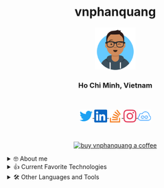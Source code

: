 <h1 align="center">vnphanquang</h1>

<p align="center">
  <img src="./icons/avataaars.svg" alt="vnphanquang" height="100"/>
</p>

<h3 align="center">Ho Chi Minh, Vietnam</h3>

<br />

<!-- icon: https://simpleicons.org/?q=angular -->

<p align="center">
  <a href="https://twitter.com/vnphanquang" target="blank">
    <img
      align="center"
      src="./icons/socials/twitter.svg" alt="vnphanquang"
      height="30"
    />
  </a>
  <a href="https://linkedin.com/in/vnphanquang" target="blank">
    <img
      align="center"
      src="./icons/socials/linkedin.svg"
      alt="vnphanquang"
      height="30"
    />
  </a>
  <a href="https://stackoverflow.com/users/9943094" target="blank">
    <img
      align="center"
      src="./icons/socials/stackoverflow.svg"
      alt="stackoverflow vnphanquang"
      height="30"
    />
  </a>
  <a href="https://instagram.com/vnphanquang" target="blank">
    <img
      align="center"
      src="./icons/socials/instagram.svg"
      alt="vnphanquang instagram"
      height="30"
    />
  </a>
  <a href="https://jsfiddle.net/user/vnphanquang" target="blank">
    <img
      align="center"
      src="./icons/socials/jsfiddle.svg"
      alt="vnphanquang jsfiddle"
      height="30"
    />
  </a>
</p>

<br />

<p align="center">
  <a href="https://www.buymeacoffee.com/vnphanquang">
    <img
      src="https://cdn.buymeacoffee.com/buttons/v2/default-yellow.png"
      height="50"
      width="210"
      alt="buy vnphanquang a coffee"
    />
  </a>
</p>

<details>
  <summary>🤓 About me</summary>

  <br />

  My name is Quang Phan. I am a learner and a developer. This is where I dedicate my energy to the open source community.

  You are probably bored already so get back to whatever you are doing and see you out there on the field.

  In case you want to reach me, find me at `vnphanquang` on most social platforms.

  Cheers!

  <br />
</details>

<details>
  <summary>👍 Current Favorite Technologies</summary>
  <br />
  <p align="left">
    <a href="https://svelte.dev" target="_blank" rel="noreferrer">
      <img
        src="./icons/tech/svelte.svg"
        alt="svelte"
        height="40"
      />
    </a>
    <a href="https://tailwindcss.com/" target="_blank" rel="noreferrer">
      <img
        src="./icons/tech/tailwind.svg"
        alt="tailwind"
        height="40"
      />
    </a>
    <a href="https://www.typescriptlang.org/" target="_blank" rel="noreferrer">
      <img
        src="./icons/tech/typescript.svg"
        alt="typescript"
        height="40"
      />
    </a>
    <a href="https://www.postgresql.org" target="_blank" rel="noreferrer">
      <img
        src="./icons/tech/postgres.svg"
        alt="postgresql"
        height="40"
      />
    </a>
    <a href="https://graphql.org" target="_blank" rel="noreferrer">
      <img
        src="./icons/tech/graphql.svg"
        alt="graphql"
        height="40"
      />
    </a>
    <a href="https://www.rust-lang.org" target="_blank" rel="noreferrer">
      <img
        src="./icons/tech/rust.svg"
        alt="rust"
        height="40"
      />
    </a>
    <a href="https://xstate.js.org/" target="_blank" rel="noreferrer">
      <img
        src="./icons/tech/xstate.svg"
        alt="xstate"
        height="40"
      />
    </a>
    <a href="https://pnpm.io/" target="_blank" rel="noreferrer">
      <img
        src="./icons/tech/pnpm.svg"
        alt="pnpm"
        height="40"
      />
    </a>
  </p>
  <br />
</details>

<details>
  <summary>🛠️ Other Languages and Tools</summary>
  <br />
  <p align="left">
    <a href="https://angular.io" target="_blank" rel="noreferrer">
      <img
        src="./icons/tech/angular.svg"
        alt="angular"
        height="40"
      />
    </a>
    <a
      href="https://www.gnu.org/software/bash/"
      target="_blank"
      rel="noreferrer"
    >
      <img
        src="./icons/tech/bash.svg"
        alt="bash"
        height="40"
      />
    </a>
    <a href="https://www.w3schools.com/css/" target="_blank" rel="noreferrer">
      <img
        src="./icons/tech/css3.svg"
        alt="css3"
        height="40"
      />
    </a>
    <a href="https://www.docker.com/" target="_blank" rel="noreferrer">
      <img
        src="./icons/tech/docker.svg"
        alt="docker"
        height="40"
      />
    </a>
    <a href="https://www.electronjs.org" target="_blank" rel="noreferrer">
      <img
        src="./icons/tech/electron.svg"
        alt="electron"
        height="40"
      />
    </a>
    <a href="https://git-scm.com/" target="_blank" rel="noreferrer">
      <img
        src="./icons/tech/git.svg"
        alt="git"
        height="40"
      />
    </a>
    <a href="https://www.w3.org/html/" target="_blank" rel="noreferrer">
      <img
        src="./icons/tech/html5.svg"
        alt="html5"
        height="40"
      />
    </a>
    <a href="https://www.mongodb.com/" target="_blank" rel="noreferrer">
      <img
        src="./icons/tech/mongodb.svg"
        alt="mongodb"
        height="40"
      />
    </a>
    <a href="https://nestjs.com/" target="_blank" rel="noreferrer">
      <img
        src="./icons/tech/nestjs.svg"
        alt="nestjs"
        height="40"
      />
    </a>
    <a href="https://www.python.org" target="_blank" rel="noreferrer">
      <img
        src="./icons/tech/python.svg"
        alt="python"
        height="40"
      />
    </a>
    <a href="https://reactjs.org/" target="_blank" rel="noreferrer">
      <img
        src="./icons/tech/react.svg"
        alt="react"
        height="40"
      />
    </a>
    <a href="https://www.graphile.org/postgraphile/" target="_blank" rel="noreferrer">
      <img
        src="./icons/tech/postgraphile.svg"
        alt="postgraphile"
        height="40"
      />
    </a>
    <a href="https://rollupjs.org/" target="_blank" rel="noreferrer">
      <img
        src="./icons/tech/rollup.svg"
        alt="rollup"
        height="40"
      />
    <a href="https://kubernetes.io/" target="_blank" rel="noreferrer">
      <img
        src="./icons/tech/kubernetes.svg"
        alt="kubernetes"
        height="40"
      />
    </a>
  </p>
  <br />
</details>

<!--START_SECTION:waka-->
<!--END_SECTION:waka-->

